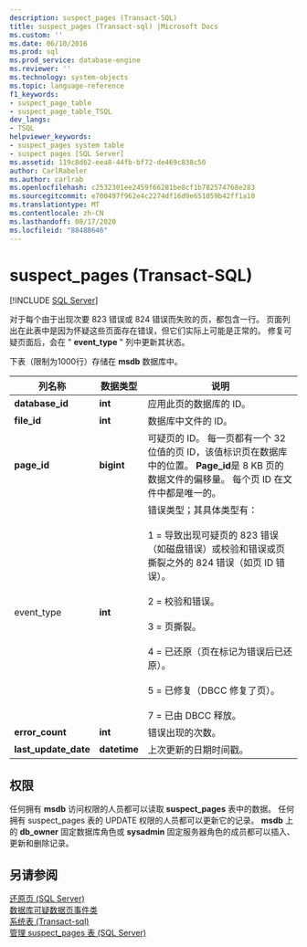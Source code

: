 ```yaml
---
description: suspect_pages (Transact-SQL)
title: suspect_pages (Transact-sql) |Microsoft Docs
ms.custom: ''
ms.date: 06/10/2016
ms.prod: sql
ms.prod_service: database-engine
ms.reviewer: ''
ms.technology: system-objects
ms.topic: language-reference
f1_keywords:
- suspect_page_table
- suspect_page_table_TSQL
dev_langs:
- TSQL
helpviewer_keywords:
- suspect_pages system table
- suspect pages [SQL Server]
ms.assetid: 119c8d62-eea8-44fb-bf72-de469c838c50
author: CarlRabeler
ms.author: carlrab
ms.openlocfilehash: c2532301ee2459f66281be8cf1b782574768e283
ms.sourcegitcommit: e700497f962e4c2274df16d9e651059b42ff1a10
ms.translationtype: MT
ms.contentlocale: zh-CN
ms.lasthandoff: 08/17/2020
ms.locfileid: "88488646"
---
```

# <a name="suspect_pages-transact-sql"></a>suspect_pages (Transact-SQL)
[!INCLUDE [SQL Server](../../includes/applies-to-version/sqlserver.md)]

  对于每个由于出现次要 823 错误或 824 错误而失败的页，都包含一行。 页面列出在此表中是因为怀疑这些页面存在错误，但它们实际上可能是正常的。 修复可疑页面后，会在 " **event_type** " 列中更新其状态。  
  
 下表（限制为1000行）存储在 **msdb** 数据库中。  
  
|列名称|数据类型|说明|  
|-----------------|---------------|-----------------|  
|**database_id**|**int**|应用此页的数据库的 ID。|  
|**file_id**|**int**|数据库中文件的 ID。|  
|**page_id**|**bigint**|可疑页的 ID。 每一页都有一个 32 位值的页 ID，该值标识页在数据库中的位置。 **Page_id**是 8 KB 页的数据文件的偏移量。 每个页 ID 在文件中都是唯一的。|  
|event_type|**int**|错误类型；其具体类型有：<br /><br /> 1 = 导致出现可疑页的 823 错误（如磁盘错误）或校验和错误或页撕裂之外的 824 错误（如页 ID 错误）。<br /><br /> 2 = 校验和错误。<br /><br /> 3 = 页撕裂。<br /><br /> 4 = 已还原（页在标记为错误后已还原）。<br /><br /> 5 = 已修复（DBCC 修复了页）。<br /><br /> 7 = 已由 DBCC 释放。|  
|**error_count**|**int**|错误出现的次数。|  
|**last_update_date**|**datetime**|上次更新的日期时间戳。|  
  
## <a name="permissions"></a>权限  
 任何拥有 **msdb** 访问权限的人员都可以读取 **suspect_pages** 表中的数据。 任何拥有 suspect_pages 表的 UPDATE 权限的人员都可以更新它的记录。 **msdb** 上的 **db_owner** 固定数据库角色或 **sysadmin** 固定服务器角色的成员都可以插入、更新和删除记录。  
  
## <a name="see-also"></a>另请参阅  
 [还原页 (SQL Server)](../../relational-databases/backup-restore/restore-pages-sql-server.md)   
 [数据库可疑数据页事件类](../../relational-databases/event-classes/database-suspect-data-page-event-class.md)   
 [系统表 &#40;Transact-sql&#41;](../../relational-databases/system-tables/system-tables-transact-sql.md)   
 [管理 suspect_pages 表 (SQL Server)](../../relational-databases/backup-restore/manage-the-suspect-pages-table-sql-server.md)  
  
  
